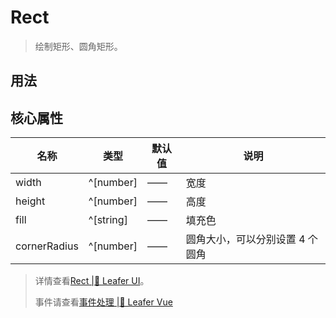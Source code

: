 <script setup lang="ts">
import code from './Rect.vue?raw'
</script>
# Rect
>
> 绘制矩形、圆角矩形。
>

## 用法
<Repl :code />

## 核心属性

| 名称 | 类型 | 默认值 | 说明 |
| --- | --- | --- | --- |
| width | ^[number] | —— | 宽度 |
| height | ^[number] | —— | 高度 |
| fill | ^[string] | —— | 填充色 |
| cornerRadius | ^[number] | —— | 圆角大小，可以分别设置 4 个圆角 |

> 详情查看[Rect |🌿 Leafer UI](https://www.leaferjs.com/ui/guide/display/Rect.html)。
>
> 事件请查看[事件处理 |🌿 Leafer Vue](/guide/events/events)
